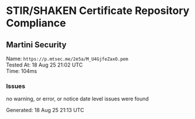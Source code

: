 # STIR/SHAKEN Certificate Repository Compliance

## Martini Security

Name: `https://p.mtsec.me/2e5a/M_U4GjfeZaxO.pem`\
Tested At: 18 Aug 25 21:02 UTC\
Time: 104ms

### Issues

no warning, or error, or notice date level issues were found

Generated: 18 Aug 25 21:13 UTC